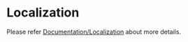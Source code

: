 # Localization
Please refer [Documentation/Localization](https://pdfium.patagames.com/help/html/localizationWinForms.htm)  about more details.
